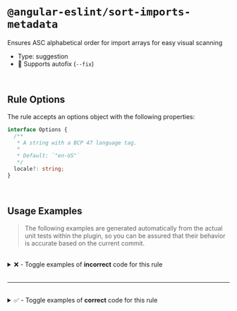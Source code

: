 <!--

  DO NOT EDIT.

  This markdown file was autogenerated using a mixture of the following files as the source of truth for its data:
  - ../../src/rules/sort-imports-metadata.ts
  - ../../tests/rules/sort-imports-metadata/cases.ts

  In order to update this file, it is therefore those files which need to be updated, as well as potentially the generator script:
  - ../../../../tools/scripts/generate-rule-docs.ts

-->

<br>

# `@angular-eslint/sort-imports-metadata`

Ensures ASC alphabetical order for import arrays for easy visual scanning

- Type: suggestion
- 🔧 Supports autofix (`--fix`)

<br>

## Rule Options

The rule accepts an options object with the following properties:

```ts
interface Options {
  /**
   * A string with a BCP 47 language tag.
   *
   * Default: `"en-US"`
   */
  locale?: string;
}

```

<br>

## Usage Examples

> The following examples are generated automatically from the actual unit tests within the plugin, so you can be assured that their behavior is accurate based on the current commit.

<br>

<details>
<summary>❌ - Toggle examples of <strong>incorrect</strong> code for this rule</summary>

<br>

#### Default Config

```json
{
  "rules": {
    "@angular-eslint/sort-imports-metadata": [
      "error"
    ]
  }
}
```

<br>

#### ❌ Invalid Code

```ts
@Component({
  standalone: true,
  selector: 'test-component',
  imports: [aModule, bModule, dModule, cModule],
            ~~~~~~~~~~~~~~~~~~~~~~~~~~~~~~~~~~
})
export class TestComponent { }
```

<br>

---

<br>

#### Default Config

```json
{
  "rules": {
    "@angular-eslint/sort-imports-metadata": [
      "error"
    ]
  }
}
```

<br>

#### ❌ Invalid Code

```ts
@Component({
  standalone: true,
  selector: 'test-component',
  imports: [
    aModule,
    ~~~~~~~
    bModule,
    ~~~~~~~
    dModule,
    ~~~~~~~
    cModule
    ~~~~~~~
  ],
})
export class TestComponent { }
```

<br>

---

<br>

#### Default Config

```json
{
  "rules": {
    "@angular-eslint/sort-imports-metadata": [
      "error"
    ]
  }
}
```

<br>

#### ❌ Invalid Code

```ts
@Component({
  standalone: true,
  selector: 'test-component',
  imports: [
    // Line comment above aModule
    // Another line comment above aModule
    aModule, // Line comment next to aModule
    ~~~~~~~
    bModule,
    /* Block comment above dModule */
    ~~~~~~~
    dModule, /* Block comment next to dModule */
    ~~~~~~~
    /**
     * Block comment above cModule
     **/
    // Line comment above cModule
    /* Another block comment above cModule */
    cModule
    ~~~~~~~
    /**
     * Block comment below cModule
     **/
    // Another line comment below cModule
  ],
})
export class TestComponent { }
```

<br>

---

<br>

#### Default Config

```json
{
  "rules": {
    "@angular-eslint/sort-imports-metadata": [
      "error"
    ]
  }
}
```

<br>

#### ❌ Invalid Code

```ts
@Component({
  standalone: true,
  selector: 'test-component',
  imports:
  // Line comment above list
  /* Block comment above list */
  [
    aModule,
    ~~~~~~~
    bModule,
    ~~~~~~~
    dModule,
    ~~~~~~~
    cModule
    ~~~~~~~
  ],
  // Line comment below list
  /* Block comment below list */
})
export class TestComponent { }
```

<br>

---

<br>

#### Default Config

```json
{
  "rules": {
    "@angular-eslint/sort-imports-metadata": [
      "error"
    ]
  }
}
```

<br>

#### ❌ Invalid Code

```ts
@NgModule({
  imports: [aModule, bModule, DModule, cModule]
            ~~~~~~~~~~~~~~~~~~~~~~~~~~~~~~~~~~
})
class Test {}
```

<br>

---

<br>

#### Default Config

```json
{
  "rules": {
    "@angular-eslint/sort-imports-metadata": [
      "error"
    ]
  }
}
```

<br>

#### ❌ Invalid Code

```ts
@NgModule({
  bootstrap,
  declarations: declarations,
  providers: providers(),
  schemas: [],
  [imports]: [
    aModule,
    ~~~~~~~
    bModule,
    ~~~~~~~
    DModule,
    ~~~~~~~
    cModule,
    ~~~~~~~
  ],
})
class Test {}
```

<br>

---

<br>

#### Custom Config

```json
{
  "rules": {
    "@angular-eslint/sort-imports-metadata": [
      "error",
      {
        "locale": "cs-CZ"
      }
    ]
  }
}
```

<br>

#### ❌ Invalid Code

```ts
@NgModule({
  imports: [chModule, dModule]
            ~~~~~~~~~~~~~~~~~
})
class Test {}
```

</details>

<br>

---

<br>

<details>
<summary>✅ - Toggle examples of <strong>correct</strong> code for this rule</summary>

<br>

#### Default Config

```json
{
  "rules": {
    "@angular-eslint/sort-imports-metadata": [
      "error"
    ]
  }
}
```

<br>

#### ✅ Valid Code

```ts
@Component({
  standalone: true,
  selector: 'test-component',
  imports: [aModule, bModule, cModule, dModule],
})
export class TestComponent { }
```

<br>

---

<br>

#### Default Config

```json
{
  "rules": {
    "@angular-eslint/sort-imports-metadata": [
      "error"
    ]
  }
}
```

<br>

#### ✅ Valid Code

```ts
@Directive({
  standalone: true,
  selector: 'test-directive',
  imports: [aModule, bModule, cModule, dModule],
})
export class TestDirective { }
```

<br>

---

<br>

#### Default Config

```json
{
  "rules": {
    "@angular-eslint/sort-imports-metadata": [
      "error"
    ]
  }
}
```

<br>

#### ✅ Valid Code

```ts
@Pipe({
  standalone: true,
  selector: 'test-pipe',
  imports: [aModule, bModule, cModule, dModule],
})
export class TestPipe { }
```

<br>

---

<br>

#### Default Config

```json
{
  "rules": {
    "@angular-eslint/sort-imports-metadata": [
      "error"
    ]
  }
}
```

<br>

#### ✅ Valid Code

```ts
@Component({
  standalone: true,
  selector: 'test-component',
  imports: [
    aModule,
    bModule,
    cModule,
    dModule
  ],
})
export class TestComponent { }
```

<br>

---

<br>

#### Default Config

```json
{
  "rules": {
    "@angular-eslint/sort-imports-metadata": [
      "error"
    ]
  }
}
```

<br>

#### ✅ Valid Code

```ts
class Test {}
```

<br>

---

<br>

#### Default Config

```json
{
  "rules": {
    "@angular-eslint/sort-imports-metadata": [
      "error"
    ]
  }
}
```

<br>

#### ✅ Valid Code

```ts
@NgModule()
class Test {}
```

<br>

---

<br>

#### Default Config

```json
{
  "rules": {
    "@angular-eslint/sort-imports-metadata": [
      "error"
    ]
  }
}
```

<br>

#### ✅ Valid Code

```ts
@NgModule({})
class Test {}
```

<br>

---

<br>

#### Default Config

```json
{
  "rules": {
    "@angular-eslint/sort-imports-metadata": [
      "error"
    ]
  }
}
```

<br>

#### ✅ Valid Code

```ts
const options = {};
@NgModule(options)
class Test {}
```

<br>

---

<br>

#### Default Config

```json
{
  "rules": {
    "@angular-eslint/sort-imports-metadata": [
      "error"
    ]
  }
}
```

<br>

#### ✅ Valid Code

```ts
@NgModule({
  bootstrap: [
    AppModule1,
    AppModule2,
    AppModule3,
  ],
  'declarations': [
    AComponent,
    bDirective,
    cPipe,
    DComponent,
    VariableComponent,
  ],
  ['imports']: [
    _foo,
    AModule,
    bModule,
    cModule,
    DModule,
  ],
  [`providers`]: [
    AProvider,
    {
      provide: 'myprovider',
      useClass: MyProvider,
    },
    bProvider,
    cProvider,
    DProvider,
  ],
})
class Test {}
```

</details>

<br>
